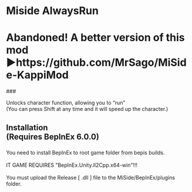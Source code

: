 <h1 align="left">Miside AlwaysRun</h1>
<h1 align="left">Abandoned! A better version of this mod ►https://github.com/MrSago/MiSide-KappiMod</h1>
###

<p align="left">Unlocks character function, allowing you to “run”<br>(You can press Shift at any time and it will speed up the character.)</p>

###

<h2 align="left">Installation<br>(Requires BepInEx 6.0.0)</h2>

###

<p align="left">You need to install BepInEx to root game folder from bepis builds.<br><br>IT GAME REQUIRES "BepInEx.Unity.Il2Cpp.x64-win"!!!<br><br>You must upload the Release [ .dll ] file to the MiSide/BepInEx/plugins folder.</p>

###
